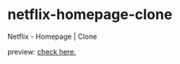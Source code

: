 # netflix-homepage-clone
Netflix - Homepage | Clone
<p>preview: <a href="https://netflix-homepage-clone-xi.vercel.app/">check here.</a></p>
